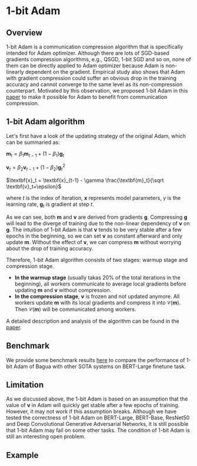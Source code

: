 # 1-bit Adam

## Overview

1-bit Adam is a communication compression algorithm that is specifically intended for Adam optimizer. Although there are lots of SGD-based gradients compression algorithms, e.g., QSGD, 1-bit SGD and so on, none of them can be directly applied to Adam optimizer because Adam is non-linearly dependent on the gradient. Empirical study also shows that Adam with gradient compression could suffer an obvious drop in the training accuracy and cannot converge to the same level as its non-compression counterpart. Motivated by this observation, we proposed 1-bit Adam in this [paper](https://arxiv.org/pdf/2102.02888.pdf) to make it possible for Adam to benefit from communication compression.

## 1-bit Adam algorithm

Let's first have a look of the updating strategy of the original Adam, which can be summaried as:

$\textbf{m}_t = \beta_1 \textbf{m}_{t-1} + (1-\beta_1)\textbf{g}_t$

$\textbf{v}_t = \beta_2 \textbf{v}_{t-1} + (1-\beta_2)\textbf{g}_t^2$

$\textbf{x}_t = \textbf{x}_{t-1} - \gamma \frac{\textbf{m}_t}{\sqrt \textbf{v}_t+\epsilon}$

where $t$ is the index of iteration, $\textbf{x}$ represents model parameters, $\gamma$ is the learning rate, $\textbf{g}_t$ is gradient at step $t$.

As we can see, both $\textbf{m}$ and $\textbf{v}$ are derived from gradients $\textbf{g}$. Compressing $\textbf{g}$ will lead to the diverge of training due to the non-linear dependency of $\textbf{v}$ on $\textbf{g}$. The intuition of 1-bit Adam is that $\textbf{v}$ tends to be very stable after a few epochs in the beginning, so we can set $\textbf{v}$ as constant afterward and only update $\textbf{m}$. Without the effect of $\textbf{v}$, we can compress $\textbf{m}$ without worrying about the drop of training accuracy.

Therefore, 1-bit Adam algorithm consists of two stages: warmup stage and compression stage. 

- **In the warmup stage** (usually takas 20% of the total iterations in the beginning), all workers communicate to average local gradients before updating $\textbf{m}$ and $\textbf{v}$ without compression. 
- **In the compression stage**, $\textbf{v}$ is frozen and not updated anymore. All workers update $\textbf{m}$ with its local gradients and compress it into $\mathcal{C}(\textbf{m})$. Then $\mathcal{C}(\textbf{m})$ will be communicated among workers.

A detailed description and analysis of the algorithm can be found in the [paper](https://arxiv.org/pdf/2102.02888.pdf).

## Benchmark

We provide some benchmark results [here](../benchmark/index.md) to compare the performance of 1-bit Adam of Bagua with other SOTA systems on BERT-Large finetune task.


## Limitation
As we discussed above, the 1-bit Adam is based on an assumption that the value of $\textbf{v}$ in Adam will quickly get stable after a few epochs of training. However, it may not work if this assumption breaks. Although we have tested the correctness of 1-bit Adam on BERT-Large, BERT-Base, ResNet50 and Deep Convolutional Generative Adversarial Networks, it is still possible that 1-bit Adam may fail on some other tasks. The condition of 1-bit Adam is still an interesting open problem.


## Example
